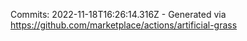 Commits: 2022-11-18T16:26:14.316Z - Generated via https://github.com/marketplace/actions/artificial-grass
<br>
